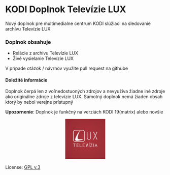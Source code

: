 # KODI Doplnok Televízie LUX

Nový doplnok pre multimedialne centrum KODI slúžiaci na sledovanie archívu Televízie LUX


### Doplnok obsahuje
 - Relácie z archívu Televízie LUX
 - Živé vysielanie Televízie LUX

V prípade otázok / návrhov využite pull request na githube

#### Doležité informácie
Doplnok čerpá len z voľnedostuoných zdrojov a nevyužíva žiadne iné zdroje ako originálne zdroje z televízie LUX.
Samotný doplnok nemá žiaden obsah ktorý by nebol verejne prístupný

**Upozornenie**: Doplnok je funkčný na verziách KODI 19(matrix) alebo novšie

<div style="text-align:center">
	<img src="icon.png" width="25%">
</div>

License: [GPL v.3](http://www.gnu.org/copyleft/gpl.html)

